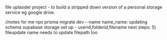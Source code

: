file uplaoder project - to build a stripped down version of a personal storage service eg google drive.

//notes for me
npx prisma migrate dev --name name_name: updating schema
supabase storage set up - userid,folderid,filename
next steps:
5) fileupdate name needs to update filepath too
